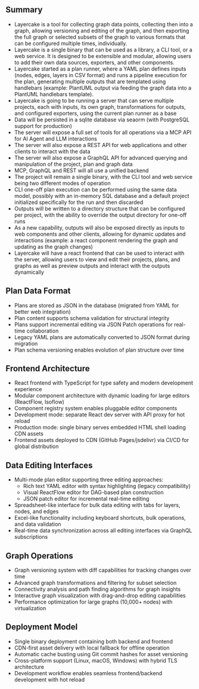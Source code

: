## Summary

 - Layercake is a tool for collecting graph data points, collecting then into a graph, allowing versioning and editing of the graph, and then exporting the full graph or selected subsets of the graph to various formats that can be configured multiple times, individually.
 - Layercake is a single binary that can be used as a library, a CLI tool, or a web service. It is designed to be extensible and modular, allowing users to add their own data sources, exporters, and other components.
 - Layercake started as a plan runner, where a YAML plan defines inputs (nodes, edges, layers in CSV format) and runs a pipeline execution for the plan, generating multiple outputs that are templated using handlebars (example: PlantUML output via feeding the graph data into a PlantUML handlebars template).
 - Layercake is going to be running a server that can serve multiple projects, each with inputs, its own graph, transformations for outputs, and configured exporters, using the current plan runner as a base
 - Data will be persisted in a sqlite database via seaorm (with PostgreSQL support for production)
 - The server will expose a full set of tools for all operations via a MCP API for AI Agent and LLM interactions
 - The server will also expose a REST API for web applications and other clients to interact with the data
 - The server will also expose a GraphQL API for advanced querying and manipulation of the project, plan and graph data
 - MCP, GraphQL and REST will all use a unified backend
 - The project will remain a single binary, with the CLI tool and web service being two different modes of operation
 - CLI one-off plan execution can be performed using the same data model, possibly with an in-memory SQL database and a default project initialized specifically for the run and then discarded
 - Outputs will be written to a directory structure that can be configured per project, with the ability to override the output directory for one-off runs
 - As a new capability, outputs will also be exposed directly as inputs to web components and other clients, allowing for dynamic updates and interactions (example: a react component rendering the graph and updating as the graph changes)
 - Layercake will have a react frontend that can be used to interact with the server, allowing users to view and edit their projects, plans, and graphs as well as preview outputs and interact with the outputs dynamically

## Plan Data Format

 - Plans are stored as JSON in the database (migrated from YAML for better web integration)
 - Plan content supports schema validation for structural integrity
 - Plans support incremental editing via JSON Patch operations for real-time collaboration
 - Legacy YAML plans are automatically converted to JSON format during migration
 - Plan schema versioning enables evolution of plan structure over time

## Frontend Architecture

 - React frontend with TypeScript for type safety and modern development experience
 - Modular component architecture with dynamic loading for large editors (ReactFlow, Isoflow)
 - Component registry system enables pluggable editor components
 - Development mode: separate React dev server with API proxy for hot reload
 - Production mode: single binary serves embedded HTML shell loading CDN assets
 - Frontend assets deployed to CDN (GitHub Pages/jsdelivr) via CI/CD for global distribution

## Data Editing Interfaces

 - Multi-mode plan editor supporting three editing approaches:
   - Rich text YAML editor with syntax highlighting (legacy compatibility)
   - Visual ReactFlow editor for DAG-based plan construction
   - JSON patch editor for incremental real-time editing
 - Spreadsheet-like interface for bulk data editing with tabs for layers, nodes, and edges
 - Excel-like functionality including keyboard shortcuts, bulk operations, and data validation
 - Real-time data synchronization across all editing interfaces via GraphQL subscriptions

## Graph Operations

 - Graph versioning system with diff capabilities for tracking changes over time
 - Advanced graph transformations and filtering for subset selection
 - Connectivity analysis and path finding algorithms for graph insights
 - Interactive graph visualization with drag-and-drop editing capabilities
 - Performance optimization for large graphs (10,000+ nodes) with virtualization

## Deployment Model

 - Single binary deployment containing both backend and frontend
 - CDN-first asset delivery with local fallback for offline operation
 - Automatic cache busting using Git commit hashes for asset versioning
 - Cross-platform support (Linux, macOS, Windows) with hybrid TLS architecture
 - Development workflow enables seamless frontend/backend development with hot reload





